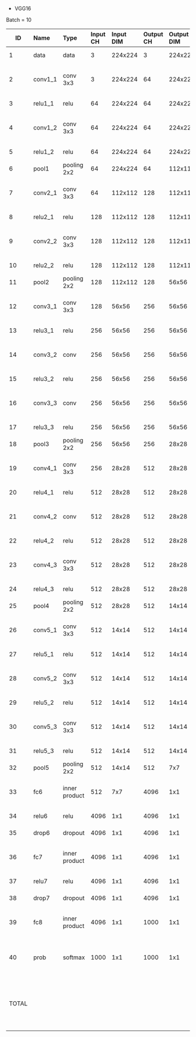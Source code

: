 * VGG16

Batch = 10


| ID | Name | Type | Input CH | Input DIM | Output CH | Output DIM | OPS | Mem |
| -- | :--- | :--- | :--- | :--- | :--- |:--- | :--- | :--- | 
| 1	 | data | data |	3	  | 224x224 | 	3	 | 224x224	| | activation	1.51M |
| 2	| conv1_1 | conv 3x3	| 	3	 | 224x224	| 64	| 224x224	| macc	867.04M | activation	32.11M <br> param	1.79k |
| 3	| relu1_1	| relu | 64	 | 224x224 |	64	| 224x224	| comp	32.11M | activation	32.11M |
| 4	| conv1_2	| conv 3x3 | 64 | 224x224 | 	64	| 224x224	| macc	18.5G |activation	32.11M <br> param	36.93k |
| 5	| relu1_2	| relu | 		64| 	224x224| 	64| 	224x224| 	comp	32.11M | activation	32.11M | 
| 6	| pool1 | pooling 2x2 | 		64| 	224x224| 	64| 	112x112| 	comp	32.11M | activation	8.03M |
| 7	| conv2_1 | conv 3x3 | 64 | 	112x112 | 	128 | 	112x112	| macc	9.25G |activation	16.06M <br> param	73.86k |
| 8	| relu2_1	| relu | 128 | 112x112 |128 |	112x112	|comp	16.06M | activation	16.06M |
| 9	| conv2_2 | conv 3x3 | 128 | 112x112 | 128 | 112x112 | macc	18.5G | activation	16.06M <br> param	147.58k |
| 10 | relu2_2 | relu |	128 |	112x112 |	128 |	112x112 |	comp	16.06M | activation	16.06M |
| 11 | pool2 |	pooling 2x2 |	128 |	112x112 |	128 |	56x56 |	comp	16.06M  | activation	4.01M  |
| 12 |	conv3_1 |	conv 3x3 |	128 |	56x56 |	256 |	56x56 |	macc	9.25G  | activation	8.03M<br> param	295.17k |
| 13 |	relu3_1 |	relu |		256 |	56x56 |	256 |	56x56 |	comp	8.03M  | activation	8.03M |
| 14 |	conv3_2 |	conv |		256 |	56x56 |	256 |	56x56 |	macc	18.5G |activation	8.03M <br> param	590.08k  |
| 15 |	relu3_2 |	relu |	256 |	56x56 |	256 |	56x56 |	comp	8.03M | activation	8.03M
| 16 |	conv3_3 |	conv |	256	 |56x56	 |256	 |56x56	 |macc	18.5G | activation	8.03M <br> param	590.08k  |
| 17 |	relu3_3 |	relu |		256 |	56x56 |	256 |	56x56 | comp	8.03M | activation	8.03M |
| 18 |	pool3 |	pooling 2x2 |	256 |	56x56 |	256 |	28x28 |	comp	8.03M | activation	2.01M  |
| 19 |	conv4_1 |	conv 3x3 |		256 |	28x28 |	512 |	28x28 |	macc	9.25G | activation	4.01M <br> param	1.18M  |
| 20 |	relu4_1 |	relu |		512 |	28x28 |	512 |	28x28 |	comp 4.01M | activation	4.01M  |
| 21 |	conv4_2 |	conv |		512 |	28x28 |	512 |	28x28 |	macc	18.5G  | activation	4.01M <br> param	2.36M  |
| 22 |	relu4_2  | relu |		512 |	28x28 |	512 |	28x28 |	comp	4.01M | activation	4.01M |
| 23 |	conv4_3	| conv	3x3 |	512	|28x28	|512	|28x28 |	macc	18.5G |activation	4.01M <br> param	2.36M |
| 24 |	relu4_3 |	relu |		512	| 28x28	| 512 |	28x28	| comp	4.01M | activation	4.01M |
| 25 |	pool4 |	pooling 2x2 |		512	| 28x28 |	512	| 14x14 |	comp	4.01M | activation	1M |
| 26 |	conv5_1	| conv 3x3 |		512 |	14x14 |	512 |	14x14 |	macc	4.62G | activation	1M <br> param	2.36M |
| 27 |	relu5_1	| relu | 512 | 14x14 |	512 |	14x14 |	comp	1M | activation	1M |
| 28 |	conv5_2	| conv 3x3 |	512 |	14x14 |	512 |	14x14	| macc	4.62G | activation	1M <br> param	2.36M |
| 29 |	relu5_2	| relu | 512 | 14x14 | 512 | 14x14 | comp	1M | activation	1M |
| 30 |	conv5_3	| conv 3x3 | 512 |	14x14 |	512 |	14x14 |	macc	4.62G | activation	1M <br> param	2.36M |
| 31 |	relu5_3	| relu | 512 | 14x14 |	512	| 14x14	| comp	1M | activation	1M |
| 32 |	pool5	| pooling 2x2 |	512 |	14x14 |	512	 | 7x7 |	comp	1M | activation	250.88k |
| 33 |	fc6	| inner product	|	512	| 7x7 |	4096 | 1x1 | 	macc	1.03G | activation	40.96k <br> param	102.76M |
| 34 |	relu6	| relu | 4096 |	1x1	| 4096 | 1x1 |	comp	40.96k | activation	40.96k |
| 35 |	drop6	| dropout |	4096 | 1x1 | 4096 |	1x1	| comp	40.96k | activation	40.96k |
| 36 |	fc7	| inner product	| 4096 | 1x1 | 4096 |	1x1	| macc	167.77M | activation	40.96k <br> param	16.78M |
| 37 |	relu7	| relu | 4096 |	1x1 |	4096 |	1x1	| comp	40.96k | activation	40.96k |
| 38 |	drop7	| dropout |	4096 |	1x1	| 4096 |	1x1	| comp	40.96k | activation	40.96k |
| 39 |	fc8	| inner product |	4096 | 1x1 | 1000 |	1x1	| macc	40.96M | activation	10k <br> param	4.1M |
| 40 |	prob	| softmax |	1000 |	1x1 |	1000 |	1x1	| add	10k <br> div	10k <br> exp	10k  <br>  activation	10k |
| TOTAL |	| | | | | | macc	154.7G  <br> comp	196.85M  <br> add	10k  <br>  div	10k  <br> exp	10k | activation	288.03M <br> param	138.36M |

